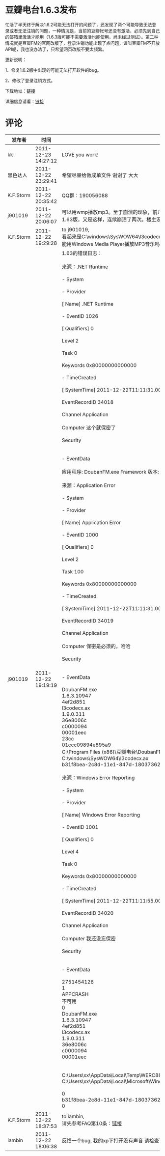 # 豆瓣电台1.6.3发布

忙活了半天终于解决1.6.2可能无法打开的问题了，还发现了两个可能导致无法登录或者无法注销的问题，一种情况是，当前的豆瓣帐号还没有激活，必须先到自己的邮箱里激活才能用（1.6.3版可能不需要激活也能使用，尚未经过测试）。第二种情况就是豆瓣FM的官网改版了，登录注销功能出现了点问题，谁叫豆瓣FM不开放API呢，我也没办法了，只希望网页改版不要太频繁。

更新说明：

1、修复1.6.2版中出现的可能无法打开软件的bug。

2、修改了登录注销方式。

下载地址：[链接](/attachment/up/doubanfm/DoubanFMSetup_1.6.3.exe)

详细信息请看：[链接](/article/doubanfm)

# 评论

发布者 | 时间 | 内容
--- | --- | ---
kk | 2011-12-23 14:27:12 | LOVE you work!
黑色达人 | 2011-12-22 23:29:41 | 希望尽量给做成单文件    谢谢了 大大
K.F.Storm | 2011-12-22 20:35:42 | QQ群：190056088
j901019 | 2011-12-22 20:06:07 | 可以用wmp播放mp3。至于崩溃的现象，前几天，亦即我第一次给你留言的那天，我安装了1.61，崩溃了2次，放着放着就崩溃了，之后再好像没有遇过。今天更新了1.63版，又是这样，连续崩溃了两次。楼主没有其他联系方式吗？im？
K.F.Storm | 2011-12-22 19:29:28 | to j901019,<br/>看起来是C:\windows\SysWOW64\l3codecx.ax这个文件出了问题。崩溃的现象是什么？每次都崩溃吗？请描述清楚一点。<br/>能用Windows Media Player播放MP3音乐吗？
j901019 | 2011-12-22 19:19:19 | 1.63的错误日志：<br/><br/>来源：.NET Runtime<br/><br/>- System <br/><br/>  - Provider <br/><br/>   [ Name]  .NET Runtime <br/> <br/>  - EventID 1026 <br/><br/>   [ Qualifiers]  0 <br/> <br/>   Level 2 <br/> <br/>   Task 0 <br/> <br/>   Keywords 0x80000000000000 <br/> <br/>  - TimeCreated <br/><br/>   [ SystemTime]  2011-12-22T11:11:31.000000000Z <br/> <br/>   EventRecordID 34018 <br/> <br/>   Channel Application <br/> <br/>   Computer 这个就保密了 <br/> <br/>   Security <br/> <br/><br/>- EventData <br/><br/>   应用程序: DoubanFM.exe Framework 版本: v4.0.30319 说明: 由于未经处理的异常，进程终止。异常信息: 异常代码为 c0000094，异常地址为 1C401EEC  <br/><br/>来源：Application Error<br/><br/>- System <br/><br/>  - Provider <br/><br/>   [ Name]  Application Error <br/> <br/>  - EventID 1000 <br/><br/>   [ Qualifiers]  0 <br/> <br/>   Level 2 <br/> <br/>   Task 100 <br/> <br/>   Keywords 0x80000000000000 <br/> <br/>  - TimeCreated <br/><br/>   [ SystemTime]  2011-12-22T11:11:31.000000000Z <br/> <br/>   EventRecordID 34019 <br/> <br/>   Channel Application <br/> <br/>   Computer 保密是必须的，哈哈 <br/> <br/>   Security <br/> <br/><br/>- EventData <br/><br/>   DoubanFM.exe <br/>   1.6.3.10947 <br/>   4ef2d851 <br/>   l3codecx.ax <br/>   1.9.0.311 <br/>   36e8006c <br/>   c0000094 <br/>   00001eec <br/>   23cc <br/>   01ccc09894e895a9 <br/>   C:\Program Files (x86)\豆瓣电台\DoubanFM.exe <br/>   C:\windows\SysWOW64\l3codecx.ax <br/>   b31f8bea-2c8d-11e1-847d-1803736236d1 <br/><br/>来源：Windows Error Reporting<br/><br/>- System <br/><br/>  - Provider <br/><br/>   [ Name]  Windows Error Reporting <br/> <br/>  - EventID 1001 <br/><br/>   [ Qualifiers]  0 <br/> <br/>   Level 4 <br/> <br/>   Task 0 <br/> <br/>   Keywords 0x80000000000000 <br/> <br/>  - TimeCreated <br/><br/>   [ SystemTime]  2011-12-22T11:11:55.000000000Z <br/> <br/>   EventRecordID 34020 <br/> <br/>   Channel Application <br/> <br/>   Computer 我还没忘保密 <br/> <br/>   Security <br/> <br/><br/>- EventData <br/><br/>   2751454126 <br/>   1 <br/>   APPCRASH <br/>   不可用 <br/>   0 <br/>   DoubanFM.exe <br/>   1.6.3.10947 <br/>   4ef2d851 <br/>   l3codecx.ax <br/>   1.9.0.311 <br/>   36e8006c <br/>   c0000094 <br/>   00001eec <br/>    <br/>    <br/>   C:\Users\xx\AppData\Local\Temp\WERC88D.tmp.WERInternalMetadata.xml <br/>   C:\Users\xx\AppData\Local\Microsoft\Windows\WER\ReportArchive\AppCrash_DoubanFM.exe_6fcc75e6cd35bc98864438a56de98d226b2d188_1ccf26a3 <br/>    <br/>   0 <br/>   b31f8bea-2c8d-11e1-847d-1803736236d1 <br/>   0
K.F.Storm | 2011-12-22 18:37:53 | to iambin,<br/>请先参考FAQ第10条：<a href="/article/豆瓣电台faq" rel="external nofollow" rel="nofollow">链接</a>
iambin | 2011-12-22 18:06:38 | 反馈一个bug, 我的xp下打开没有声音 请检查下
